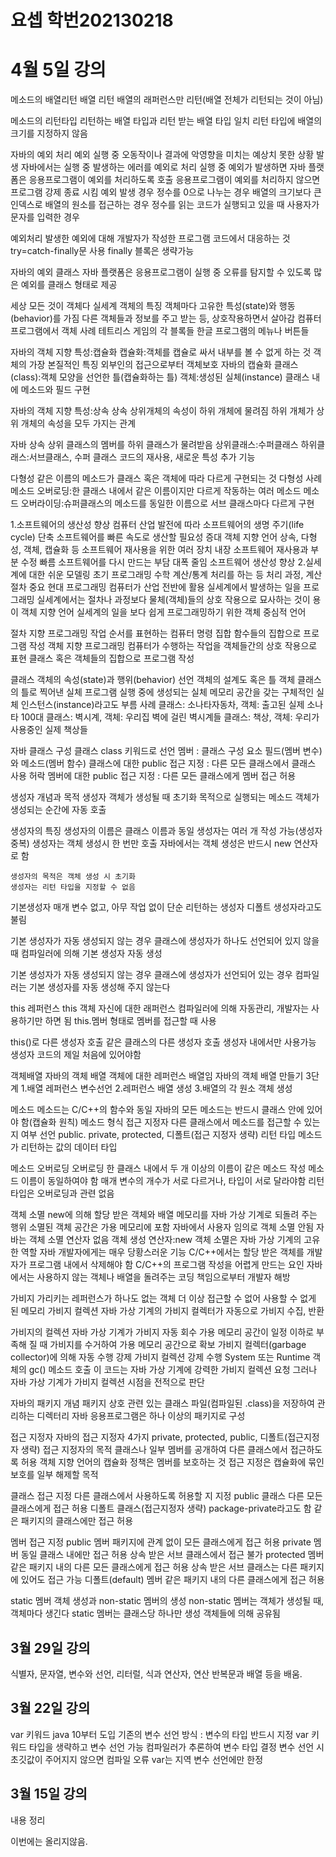 # 요셉 학번202130218
# 4월 5일 강의
메소드의 배열리턴
배열 리턴
    배열의 래퍼런스만 리턴(배열 전체가 리턴되는 것이 아님)

메소드의 리턴타입
    리턴하는 배열 타입과 리턴 받는 배열 타입 일치
    리턴 타입에 배열의 크기를 지정하지 않음

자바의 예외 처리
예외
    실행 중 오동작이나 결과에 악영향을 미치는 예상치 못한 상황 발생
    자바에서는 실행 중 발생하는 에러를 예외로 처리
실행 중 예외가 발생하면
    자바 플랫폼은 응용프로그램이 예외를 처리하도록 호출
    응용프로그램이 예외를 처리하지 않으면 프로그램 강제 종료 시킴
예외 발생 경우
    정수를 0으로 나누는 경우
    배열의 크기보다 큰 인덱스로 배열의 원소를 접근하는 경우
    정수를 읽는 코드가 실행되고 있을 때 사용자가 문자를 입력한 경우

예외처리
    발생한 예외에 대해 개발자가 작성한 프로그램 코드에서 대응하는 것 
    try=catch-finally문 사용
    finally 블록은 생략가능

자바의 예외 클래스
    자바 플랫폼은 응용프로그램이 실행 중 오류를 탐지할 수 있도록 많은 예외를 클래스 형태로 제공

세상 모든 것이 객체다
실세계 객체의 특징
    객체마다 고유한 특성(state)와 행동(behavior)를 가짐
    다른 객체들과 정보를 주고 받는 등, 상호작용하면서 살아감
컴퓨터  프로그램에서 객체 사례
    테트리스 게임의 각 블록들
    한글 프로그램의 메뉴나 버튼들

자바의 객체 지향 특성:캡슐화
    캡슐화:객체를 캡슐로 싸서 내부를 볼 수 없게 하는 것 
    객체의 가장 본질적인 특징
    외부인의 접근으로부터 객체보호
자바의 캡슐화
    클래스(class):객체 모양을 선언한 틀(캡슐화하는 틀)
    객체:생성된 실체(instance)
    클래스 내에  메소드와 필드 구현

자바의 객체 지향 특성:상속
상속
    상위개체의 속성이 하위 개체에 물려짐
    하위 개체가 상위 개체의 속성을 모두 가지는 관계

자바 상속
상위 클래스의 멤버를 하위 클래스가 물려받음
    상위클래스:수퍼클래스
    하위클래스:서브클래스, 수퍼 클래스 코드의 재사용, 새로운 특성 추가 기능

다형성
같은 이름의 메소드가 클래스 혹은 객체에 따라 다르게 구현되는 것
다형성 사례
    메소드 오버로딩:한 클래스 내에서 같은 이름이지만 다르게 작동하는 여러 메소드
    메소드 오버라이딩:슈퍼클래스의 메소드를 동일한 이름으로 서브 클래스마다 다르게 구현

1.소프트웨어의 생산성 향상
컴퓨터 산업 발전에 따라 소프트웨어의 생명 주기(life cycle) 단축
    소프트웨어를 빠른 속도로 생산할 필요성 증대
객체 지향 언어
    상속, 다형성, 객체, 캡슐화 등 소프트웨어 재사용을 위한 여러 장치 내장
    소프트웨어 재사용과 부분 수정 빠름
    소프트웨어를 다시 만드는 부담 대폭 줄임
    소프트웨어 생산성 향상
2.실세계에 대한 쉬운 모델링
초기 프로그래밍
    수학 계산/통계 처리를 하는 등 처리 과정, 계산 절차 중요
현대 프로그래밍
    컴퓨터가 산업 전반에 활용
    실세계에서 발생하는 일을 프로그래밍
    실세계에서는 절차나 과정보다 물체(객체)들의 상호 작용으로 묘사하는 것이 용이
객체 지향 언어
    실세계의 일을 보다 쉽게 프로그래밍하기 위한 객체 중심적 언어

절차 지향 프로그래밍
    작업 순서를 표현하는 컴퓨터 명령 집합
    함수들의 집합으로 프로그램 작성
객체 지향 프로그래밍
    컴퓨터가 수행하는 작업을 객체들간의 상호 작용으로 표현
    클래스 혹은 객체들의 집합으로 프로그램 작성

클래스
    객체의 속성(state)과 행위(behavior) 선언
    객체의 설계도 혹은 틀
객체
클래스의 틀로 찍어낸 실체
    프로그램 실행 중에 생성되는 실체
    메모리 공간을 갖는 구체적인 실체
    인스턴스(instance)라고도 부름
사례
클래스: 소나타자동차, 객체: 출고된 실제 소나타 100대
클래스: 벽시계, 객체: 우리집 벽에 걸린 벽시계들
클래스: 책상, 객체: 우리가 사용중인 실제 책상들

자바 클래스 구성
클래스
    class 키워드로 선언
    멤버 : 클래스 구성 요소
        필드(멤버 변수)와 메소드(멤버 함수)
    클래스에 대한 public 접근 지정 : 다른 모든 클래스에서 클래스 사용 허락
    멤버에 대한 public 접근 지정 : 다른 모든 클래스에게 멤버 접근 허용

생성자 개념과 목적
생성자
    객체가 생성될 때 초기화 목적으로 실행되는 메소드 
    객체가 생성되는 순간에 자동 호출    

생성자의 특징
    생성자의 이름은 클래스 이름과 동일
    생성자는 여러 개 작성 가능(생성자 중복)
    생성자는 객체 생성시 한 번만 호출
        자바에서는 객체 생성은 반드시 new 연산자로 함
    
    생성자의 목적은 객체 생성 시 초기화
    생성자는 리턴 타입을 지정할 수 없음

기본생성자
    매개 변수 없고, 아무 작업 없이 단순 리턴하는 생성자
    디폴트 생성자라고도 불림

기본 생성자가 자동 생성되지 않는 경우
클래스에 생성자가 하나도 선언되어 있지 않을 때
    컴파일러에 의해 기본 생성자 자동 생성

기본 생성자가 자동 생성되지 않는 경우
클래스에 생성자가 선언되어 있는 경우
    컴파일러는 기본 생성자를 자동 생성해 주지 않는다

this 레퍼런스
this
    객체 자신에 대한 래퍼런스
        컴파일러에 의해 자동관리, 개발자는 사용하기만 하면 됨
        this.멤버 형태로 멤버를 접근할 때 사용

this()로 다른 생성자 호출
    같은 클래스의 다른 생성자 호출
    생성자 내에서만 사용가능
    생성자 코드의 제일 처음에 있어야함

객체배열
자바의 객체 배열
    객체에 대한 레퍼런스 배열임
자바의 객체 배열 만들기 3단계
1.배열 레퍼런스 변수선언
2.레퍼런스 배열 생성
3.배열의 각 원소 객체 생성

메소드
    메소드는 C/C++의 함수와 동일
    자바의 모든 메소드는 반드시 클래스 안에 있어야 함(캡슐화 원칙)
메소드 형식
    접근 지정자
        다른 클래스에서 메소드를 접근할 수 있는지 여부 선언
        public. private, protected, 디폴트(접근 지정자 생략)
    리턴 타입
        메소드가 리턴하는 값의 데이터 타입

메소드 오버로딩
오버로딩
    한 클래스 내에서 두 개 이상의 이름이 같은 메소드 작성
        메소드 이름이 동일하여야 함
        매개 변수의 개수가 서로 다르거나, 타입이 서로 달라야함
        리턴 타입은 오버로딩과 관련 없음
    
객체 소멸
    new에 의해 할당 받은 객체와 배열 메모리를 자바 가상 기계로 되돌려 주는 행위
    소멸된 객체 공간은 가용 메모리에 포함
자바에서 사용자 임의로 객체 소멸 안됨
    자바는 객체 소멸 연산자 없음
        객체 생성 연산자:new
    객체 소멸은 자바 가상 기계의 고유한 역할
    자바 개발자에게는 매우 당황스러운 기능
        C/C++에서는 할당 받은 객체를 개발자가 프로그램 내에서 삭제해야 함
        C/C++의 프로그램 작성을 어렵게 만드는 요인
        자바에서는 사용하지 않는 객체나 배열을 돌려주는 코딩 책임으로부터 개발자 해방

가비지
    가리키는 레퍼런스가 하나도 없는 객체
        더 이상 접근할 수 없어 사용할 수 없게 된 메모리
가비지 컬렉션
    자바 가상 기계의 가비지 컬렉터가 자동으로 가비지 수집, 반환

가비지의 컬렉션
    자바 가상 기계가 가비지 자동 회수
        가용 메모리 공간이 일정 이하로 부족해 질 때
        가비지를 수거하여 가용 메모리 공간으로 확보
    가비지 컬렉터(garbage collector)에 의해 자동 수행
강제 가비지 컬렉션 강제 수행
    System 또는 Runtime 객체의 gc() 메소드 호출
        이 코드는 자바 가상 기계에 강력한 가비지 컬렉션 요청
        그러나 자바 가상 기계가 가비지 컬렉션 시점을 전적으로 판단

자바의 패키지 개념
패키지
    상호 관련 있는 클래스 파일(컴파일된 .class)을 저장하여 관리하는 디렉터리
    자바 응용프로그램은 하나 이상의 패키지로 구성

접근 지정자
자바의 접근 지정자
    4가지
        private, protected, public, 디폴트(접근지정자 생략)
접근 지정자의 목적
    클래스나 일부 멤버를 공개하여 다른 클래스에서 접근하도록 허용
    객체 지향 언어의 캡슐화 정책은 멤버를 보호하는 것
        접근 지정은 캡슐화에 묶인 보호를 일부 해제할 목적

클래스 접근 지정 
    다른 클래스에서 사용하도록 허용할 지 지정
    public 클래스
        다른 모든 클래스에게 접근 허용
    디폴트 클래스(접근지정자 생략)
        package-private라고도 함
        같은 패키지의 클래스에만 접근 허용

멤버 접근 지정
    public 멤버
        패키지에 관계 없이 모든 클래스에게 접근 허용
    private 멤버
        동일 클래스 내에만 접근 허용
        상속 받은 서브 클래스에서 접근 불가
    protected 멤버
        같은 패키지 내의 다른 모든 클래스에게 접근 허용
        상속 받은 서브 클래스는 다른 패키지에 있어도 접근 가능
    디폴트(default) 멤버
        같은 패키지 내의 다른 클래스에게 접근 허용

static 멤버
    객체 생성과 non-static 멤버의 생성
        non-static 멤버는 객체가 생성될 때, 객체마다 생긴다
        static 멤버는 클래스당 하나만 생성
        객체들에 의해 공유됨
## 3월 29일 강의 
식별자, 문자열, 변수와 선언, 리터럴, 식과 연산자, 연산
반복문과 배열 등을 배움.
## 3월 22일 강의
var 키워드
java 10부터 도입
기존의 변수 선언 방식 : 변수의 타입 반드시 지정
var 키워드
타입을 생략하고 변수 선언 가능
컴파일러가 추론하여 변수 타입 결정
변수 선언 시 초깃값이 주어지지 않으면 컴파일 오류
var는 지역 변수 선언에만 한정
## 3월 15일 강의
내용 정리

이번에는 올리지않음.
